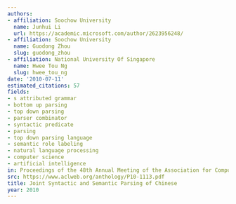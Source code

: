 ```yaml
---
authors:
- affiliation: Soochow University
  name: Junhui Li
  url: https://academic.microsoft.com/author/2623956248/
- affiliation: Soochow University
  name: Guodong Zhou
  slug: guodong_zhou
- affiliation: National University Of Singapore
  name: Hwee Tou Ng
  slug: hwee_tou_ng
date: '2010-07-11'
estimated_citations: 57
fields:
- s attributed grammar
- bottom up parsing
- top down parsing
- parser combinator
- syntactic predicate
- parsing
- top down parsing language
- semantic role labeling
- natural language processing
- computer science
- artificial intelligence
in: Proceedings of the 48th Annual Meeting of the Association for Computational Linguistics
src: https://www.aclweb.org/anthology/P10-1113.pdf
title: Joint Syntactic and Semantic Parsing of Chinese
year: 2010
---
```


